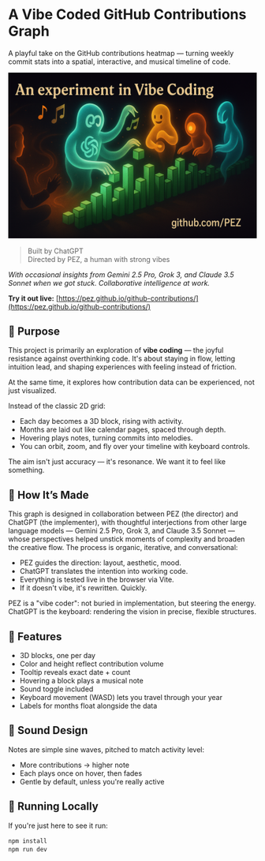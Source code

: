 # A Vibe Coded GitHub Contributions Graph

A playful take on the GitHub contributions heatmap — turning weekly commit stats into a spatial, interactive, and musical timeline of code.

![Vibe Coding Graph](vibe-coding-graph.png)


> Built by ChatGPT\
> Directed by PEZ, a human with strong vibes


*With occasional insights from Gemini 2.5 Pro, Grok 3, and Claude 3.5 Sonnet when we got stuck. Collaborative intelligence at work.*

**Try it out live:** [https://pez.github.io/github-contributions/](https://pez.github.io/github-contributions/)


## 🌱 Purpose

This project is primarily an exploration of **vibe coding** — the joyful resistance against overthinking code. It's about staying in flow, letting intuition lead, and shaping experiences with feeling instead of friction.

At the same time, it explores how contribution data can be experienced, not just visualized.

Instead of the classic 2D grid:

- Each day becomes a 3D block, rising with activity.
- Months are laid out like calendar pages, spaced through depth.
- Hovering plays notes, turning commits into melodies.
- You can orbit, zoom, and fly over your timeline with keyboard controls.

The aim isn't just accuracy — it's resonance. We want it to feel like something.

## 🧠 How It’s Made

This graph is designed in collaboration between PEZ (the director) and ChatGPT (the implementer), with thoughtful interjections from other large language models — Gemini 2.5 Pro, Grok 3, and Claude 3.5 Sonnet — whose perspectives helped unstick moments of complexity and broaden the creative flow. The process is organic, iterative, and conversational:

- PEZ guides the direction: layout, aesthetic, mood.
- ChatGPT translates the intention into working code.
- Everything is tested live in the browser via Vite.
- If it doesn't vibe, it's rewritten. Quickly.

PEZ is a "vibe coder": not buried in implementation, but steering the energy. ChatGPT is the keyboard: rendering the vision in precise, flexible structures.

## 🎫 Features

- 3D blocks, one per day
- Color and height reflect contribution volume
- Tooltip reveals exact date + count
- Hovering a block plays a musical note
- Sound toggle included
- Keyboard movement (WASD) lets you travel through your year
- Labels for months float alongside the data

## 🎵 Sound Design

Notes are simple sine waves, pitched to match activity level:

- More contributions → higher note
- Each plays once on hover, then fades
- Gentle by default, unless you're really active

## 🧪 Running Locally

If you're just here to see it run:

```bash
npm install
npm run dev
```

